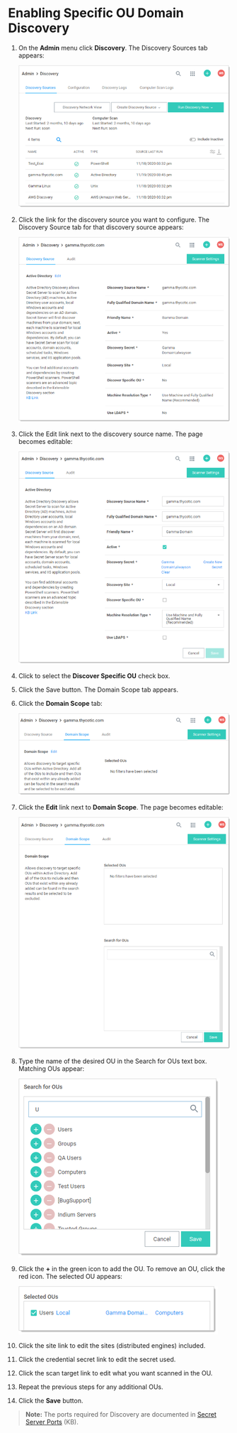 [title]: # "Enabling Specific OU Domain Discovery"
[tags]: # "Account Discovery"
[priority]: # "1000"

# Enabling Specific OU Domain Discovery

1. On the **Admin** menu click **Discovery**. The Discovery Sources tab appears:

   ![image-20210127155136533](images/image-20210127155136533.png)

1. Click the link for the discovery source you want to configure. The Discovery Source tab for that discovery source appears:

   ![image-20210127155454345](images/image-20210127155454345.png)

1. Click the Edit link next to the discovery source name. The page becomes editable:

   ![image-20210127155619767](images/image-20210127155619767.png)

1. Click to select the **Discover Specific OU** check box.

1. Click the Save button. The Domain Scope tab appears.

1. Click the **Domain Scope** tab:

   ![image-20210127155920481](images/image-20210127155920481.png)

1. Click the **Edit** link next to **Domain Scope**. The page becomes editable:

   ![image-20210127160057864](images/image-20210127160057864.png)

1. Type the name of the desired OU in the Search for OUs text box. Matching OUs appear:

   ![image-20210127160312567](images/image-20210127160312567.png)

1. Click the **+** in the green icon to add the OU. To remove an OU, click the red icon. The selected OU appears:

   ![image-20210127160642286](images/image-20210127160642286.png)

1. Click the site link to edit the sites (distributed engines) included.

1. Click the credential secret link to edit the secret used.

1. Click the scan target link to edit what you want scanned in the OU.

1. Repeat the previous steps for any additional OUs.

1. Click the **Save** button.

> **Note:** The ports required for Discovery are documented in [Secret Server Ports](https://updates.thycotic.net/links.ashx?SecretServerPorts) (KB).
